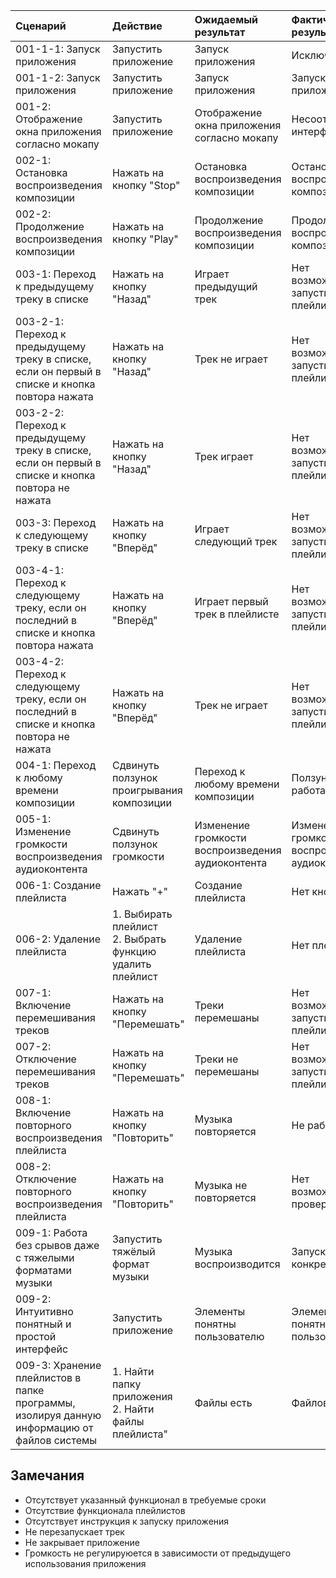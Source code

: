 |Cценарий|Действие|Ожидаемый результат|Фактический результат| Оценка|
|:---|:---|:---|:---|:---|
|001-1-1: Запуск приложения | Запустить приложение | Запуск приложения | Исключение | Тест не пройден|  
|001-1-2: Запуск приложения | Запустить приложение | Запуск приложения | Запуск приложения | Тест пройден|  
|001-2: Отображение окна приложения согласно мокапу | Запустить приложение | Отображение окна приложения согласно мокапу | Несоответствие интерфейса | Тест не пройден|
|002-1: Остановка воспроизведения композиции | Нажать на кнопку "Stop" | Остановка воспроизведения композиции | Остановка воспроизведения композиции | Тест пройден|
|002-2: Продолжение воспроизведения композиции | Нажать на кнопку "Play" | Продолжение воспроизведения композиции | Продолжение воспроизведения композиции | Тест пройден|
|003-1: Переход к предыдущему треку в списке | Нажать на кнопку "Назад" | Играет предыдущий трек | Нет возможности запустить плейлист |Тест не пройден|
|003-2-1: Переход к предыдущему треку в списке, если он первый в списке и кнопка повтора нажата | Нажать на кнопку "Назад" | Трек не играет | Нет возможности запустить плейлист |Тест не пройден|
|003-2-2: Переход к предыдущему треку в списке, если он первый в списке и кнопка повтора не нажата | Нажать на кнопку "Назад" | Трек играет | Нет возможности запустить плейлист |Тест не пройден|
|003-3: Переход к следующему треку в списке | Нажать на кнопку "Вперёд" | Играет следующий трек | Нет возможности запустить плейлист |Тест не пройден|
|003-4-1: Переход к следующему треку, если он последний в списке и кнопка повтора нажата| Нажать на кнопку "Вперёд" | Играет первый трек в плейлисте | Нет возможности запустить плейлист |Тест не пройден|
|003-4-2: Переход к следующему треку, если он последний в списке и кнопка повтора не нажата | Нажать на кнопку "Вперёд" | Трек не играет | Нет возможности запустить плейлист |Тест не пройден|
|004-1: Переход к любому времени композиции | Сдвинуть ползунок проигрывания композиции | Переход к любому времени композиции | Ползунок не работает | Тест не пройден|
|005-1: Изменение громкости воспроизведения аудиоконтента | Сдвинуть ползунок громкости | Изменение громкости воспроизведения аудиоконтента | Изменение громкости воспроизведения аудиоконтента |Тест пройден|
|006-1: Создание плейлиста | Нажать "+" | Создание плейлиста | Нет кнопки | Тест не пройден |
|006-2: Удаление плейлиста | 1. Выбирать плейлист <br /> 2. Выбрать функцию удалить плейлист | Удаление плейлиста | Нет плейлистов |Тест не пройден|
|007-1: Включение перемешивания треков | Нажать на кнопку "Перемешать" | Треки перемешаны | Нет возможности запустить плейлист | Тест не пройден|
|007-2: Отключение перемешивания треков | Нажать на кнопку "Перемешать" | Треки не перемешаны | Нет возможности запустить плейлист |Тест не пройден|
|008-1: Включение повторного воспроизведения плейлиста | Нажать на кнопку "Повторить" | Музыка повторяется | Не работает | Тест не пройден|  
|008-2: Отключение повторного воспроизведения плейлиста | Нажать на кнопку "Повторить" | Музыка не повторяется | Нет возможности проверить | Тест не пройден|
|009-1: Работа без срывов даже с тяжелыми форматами музыки | Запустить тяжёлый формат музыки | Музыка воспроизводится | Запускает только конкретный файл | Тест не пройден|
|009-2: Интуитивно понятный и простой интерфейс | Запустить приложение | Элементы понятны пользователю | Элементы понятны пользователю | Тест пройден |
|009-3: Хранение плейлистов в папке программы, изолируя данную информацию от файлов системы | 1. Найти папку приложения <br /> 2. Найти файлы плейлиста" | Файлы есть | Файлов нет | Тест не пройден|


## Замечания
* Отсутствует указанный функционал в требуемые сроки
* Отсутствие функционала плейлистов
* Отсутствует инструкция к запуску приложения
* Не перезапускает трек
* Не закрывает приложение
* Громкость не регулируюется в зависимости от предыдущего использования приложения
